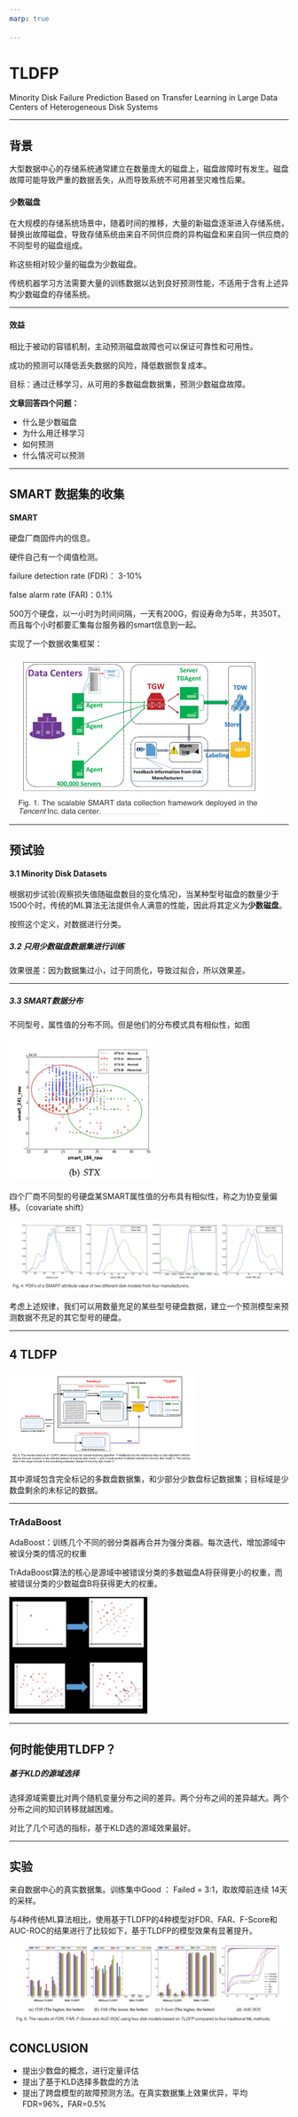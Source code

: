 ```yaml
---
marp: true
​
---
```

# **TLDFP**

Minority Disk Failure Prediction Based on Transfer Learning in Large Data Centers of
Heterogeneous Disk Systems















---

## 背景 

大型数据中心的存储系统通常建立在数量庞大的磁盘上，磁盘故障时有发生。磁盘故障可能导致严重的数据丢失，从而导致系统不可用甚至灾难性后果。

#### **少数磁盘**

在大规模的存储系统场景中，随着时间的推移，大量的新磁盘逐渐进入存储系统，替换出故障磁盘，导致存储系统由来自不同供应商的异构磁盘和来自同一供应商的不同型号的磁盘组成。

称这些相对较少量的磁盘为少数磁盘。

传统机器学习方法需要大量的训练数据以达到良好预测性能，不适用于含有上述异构少数磁盘的存储系统。







---

#### **效益**

相比于被动的容错机制，主动预测磁盘故障也可以保证可靠性和可用性。		

成功的预测可以降低丢失数据的风险，降低数据恢复成本。

目标：通过迁移学习，从可用的多数磁盘数据集，预测少数磁盘故障。



**文章回答四个问题：**

- 什么是少数磁盘 
- 为什么用迁移学习
- 如何预测
- 什么情况可以预测
---

## SMART 数据集的收集

#### SMART

硬盘厂商固件内的信息。

硬件自己有一个阈值检测。

failure detection rate (FDR)： 3-10% 

false alarm rate (FAR)：0.1%

500万个硬盘，以一小时为时间间隔，一天有200G，假设寿命为5年，共350T。而且每个小时都要汇集每台服务器的smart信息到一起。

实现了一个数据收集框架：

<img src="报告2.assets/image-20230127152159052.png" alt="image-20230127152159052" style="zoom:50%;" />




---
## 预试验

#### 3.1  Minority Disk Datasets

根据初步试验(观察损失值随磁盘数目的变化情况)，当某种型号磁盘的数量少于1500个时，传统的ML算法无法提供令人满意的性能，因此将其定义为**少数磁盘**。

按照这个定义，对数据进行分类。



##### 3.2 只用少数磁盘数据集进行训练

效果很差：因为数据集过小，过于同质化，导致过拟合，所以效果差。







---
##### 3.3 SMART数据分布

不同型号，属性值的分布不同。但是他们的分布模式具有相似性，如图	

<img src="报告2.assets/image-20230204164526438.png" alt="image-20230204164526438" style="zoom:75%;" />





四个厂商不同型的号硬盘某SMART属性值的分布具有相似性，称之为协变量偏移。（covariate shift）

![image-20230127175311182](报告2.assets/image-20230127175311182.png)

考虑上述规律，我们可以用数量充足的某些型号硬盘数据，建立一个预测模型来预测数据不充足的其它型号的硬盘。




---
## 4 TLDFP

<img src="报告2.assets/image-20230127170214745.png" alt="image-20230127170214745" style="zoom:33%;" />

其中源域包含完全标记的多数盘数据集，和少部分少数盘标记数据集；目标域是少数盘剩余的未标记的数据。


---
### TrAdaBoost

AdaBoost：训练几个不同的弱分类器再合并为强分类器。每次迭代，增加源域中被误分类的情况的权重

TrAdaBoost算法的核心是源域中被错误分类的多数磁盘A将获得更小的权重，而被错误分类的少数磁盘B将获得更大的权重。

<img src="报告2.assets/image-20230127183532672.png" alt="image-20230127183532672" style="zoom:33%;" />




---


## 何时能使用TLDFP？

##### 基于KLD的源域选择



选择源域需要比对两个随机变量分布之间的差异。两个分布之间的差异越大。两个分布之间的知识转移就越困难。

对比了几个可选的指标，基于KLD选的源域效果最好。









---
## 实验 

来自数据中心的真实数据集。训练集中Good ： Failed = 3:1，取故障前连续 14天的采样。



与4种传统ML算法相比，使用基于TLDFP的4种模型对FDR、FAR、F-Score和AUC-ROC的结果进行了比较如下，基于TLDFP的模型效果有显著提升。

![image-20230127184327196](报告2.assets/image-20230127184327196.png)



## CONCLUSION



- 提出少数盘的概念，进行定量评估
- 提出了基于KLD选择多数盘的方法
- 提出了跨盘模型的故障预测方法。在真实数据集上效果优异，平均FDR=96%，FAR=0.5%




